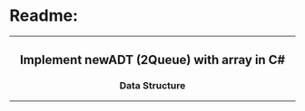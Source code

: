 # Readme:
 
---
 
<h2 align='center'>Implement newADT (2Queue) with array in C#</h2>
<h3 quote align='center'>Data Structure</h3 quote>
 
---
